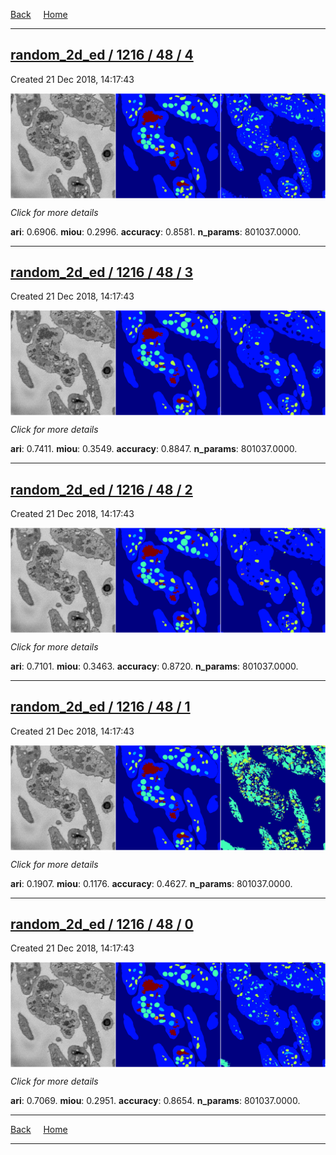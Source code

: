 
[Back](..)&nbsp;&nbsp;&nbsp;&nbsp;&nbsp;[Home](https://leapmanlab.github.io/snapshots)

---

<div class="summary"><a href="4"><h2>random_2d_ed / 1216 / 48 / 4</h2></a><p>Created 21 Dec 2018, 14:17:43
</p><a href="4"><img src="4/media/summary.png" align="center"></a><p>
<i>Click for more details</i>
</p></div>

**ari**: 0.6906. **miou**: 0.2996. **accuracy**: 0.8581. **n_params**: 801037.0000. 

---

<div class="summary"><a href="3"><h2>random_2d_ed / 1216 / 48 / 3</h2></a><p>Created 21 Dec 2018, 14:17:43
</p><a href="3"><img src="3/media/summary.png" align="center"></a><p>
<i>Click for more details</i>
</p></div>

**ari**: 0.7411. **miou**: 0.3549. **accuracy**: 0.8847. **n_params**: 801037.0000. 

---

<div class="summary"><a href="2"><h2>random_2d_ed / 1216 / 48 / 2</h2></a><p>Created 21 Dec 2018, 14:17:43
</p><a href="2"><img src="2/media/summary.png" align="center"></a><p>
<i>Click for more details</i>
</p></div>

**ari**: 0.7101. **miou**: 0.3463. **accuracy**: 0.8720. **n_params**: 801037.0000. 

---

<div class="summary"><a href="1"><h2>random_2d_ed / 1216 / 48 / 1</h2></a><p>Created 21 Dec 2018, 14:17:43
</p><a href="1"><img src="1/media/summary.png" align="center"></a><p>
<i>Click for more details</i>
</p></div>

**ari**: 0.1907. **miou**: 0.1176. **accuracy**: 0.4627. **n_params**: 801037.0000. 

---

<div class="summary"><a href="0"><h2>random_2d_ed / 1216 / 48 / 0</h2></a><p>Created 21 Dec 2018, 14:17:43
</p><a href="0"><img src="0/media/summary.png" align="center"></a><p>
<i>Click for more details</i>
</p></div>

**ari**: 0.7069. **miou**: 0.2951. **accuracy**: 0.8654. **n_params**: 801037.0000. 

---

[Back](..)&nbsp;&nbsp;&nbsp;&nbsp;&nbsp;[Home](https://leapmanlab.github.io/snapshots)

---